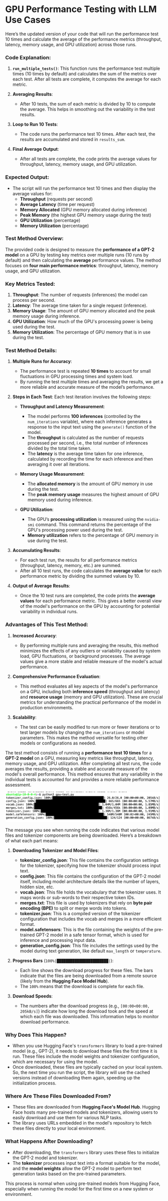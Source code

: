 # GPU Performance Testing with LLM Use Cases

Here’s the updated version of your code that will run the performance test 10 times and calculate the average of the performance metrics (throughput, latency, memory usage, and GPU utilization) across those runs.

### Code Explanation:
1. **`run_multiple_tests()`**: This function runs the performance test multiple times (10 times by default) and calculates the sum of the metrics over each test. After all tests are complete, it computes the average for each metric.
   
2. **Averaging Results**:
   - After 10 tests, the sum of each metric is divided by 10 to compute the average. This helps in smoothing out the variability in the test results.
   
3. **Loop to Run 10 Tests**:
   - The code runs the performance test 10 times. After each test, the results are accumulated and stored in `results_sum`.

4. **Final Average Output**:
   - After all tests are complete, the code prints the average values for throughput, latency, memory usage, and GPU utilization.

### Expected Output:
- The script will run the performance test 10 times and then display the average values for:
  - **Throughput** (requests per second)
  - **Average Latency** (time per request)
  - **Memory Allocated** (GPU memory allocated during inference)
  - **Peak Memory** (the highest GPU memory usage during the test)
  - **GPU Utilization** (percentage)
  - **Memory Utilization** (percentage)

### Test Method Overview:

The provided code is designed to measure the **performance of a GPT-2 model** on a GPU by testing key metrics over multiple runs (10 runs by default) and then calculating the **average** performance values. The method focuses on **four main performance metrics**: throughput, latency, memory usage, and GPU utilization.

### Key Metrics Tested:
1. **Throughput**: The number of requests (inferences) the model can process per second.
2. **Latency**: The average time taken for a single request (inference).
3. **Memory Usage**: The amount of GPU memory allocated and the peak memory usage during inference.
4. **GPU Utilization**: How much of the GPU's processing power is being used during the test.
5. **Memory Utilization**: The percentage of GPU memory that is in use during the test.

### Test Method Details:

1. **Multiple Runs for Accuracy**:
   - The performance test is repeated **10 times** to account for small fluctuations in GPU processing times and system load.
   - By running the test multiple times and averaging the results, we get a more reliable and accurate measure of the model’s performance.

2. **Steps in Each Test**:
   Each test iteration involves the following steps:

   - **Throughput and Latency Measurement**: 
     - The model performs **100 inferences** (controlled by the `num_iterations` variable), where each inference generates a response to the input text using the `generate()` function of the model.
     - The **throughput** is calculated as the number of requests processed per second, i.e., the total number of inferences divided by the total time taken.
     - The **latency** is the average time taken for one inference, calculated by recording the time for each inference and then averaging it over all iterations.

   - **Memory Usage Measurement**:
     - The **allocated memory** is the amount of GPU memory in use during the test.
     - The **peak memory usage** measures the highest amount of GPU memory used during inference.

   - **GPU Utilization**:
     - The GPU’s **processing utilization** is measured using the `nvidia-smi` command. This command returns the percentage of the GPU's processing power used during the test.
     - **Memory utilization** refers to the percentage of GPU memory in use during the test.

3. **Accumulating Results**:
   - For each test run, the results for all performance metrics (throughput, latency, memory, etc.) are summed.
   - After all 10 test runs, the code calculates the **average value** for each performance metric by dividing the summed values by 10.

4. **Output of Average Results**:
   - Once the 10 test runs are completed, the code prints the **average values** for each performance metric. This gives a better overall view of the model's performance on the GPU by accounting for potential variability in individual runs.

### Advantages of This Test Method:

1. **Increased Accuracy**:
   - By performing multiple runs and averaging the results, this method minimizes the effects of any outliers or variability caused by system load, GPU fluctuations, or background processes. The average values give a more stable and reliable measure of the model's actual performance.

2. **Comprehensive Performance Evaluation**:
   - This method evaluates all key aspects of the model's performance on a GPU, including both **inference speed** (throughput and latency) and **resource usage** (memory and GPU utilization). These are crucial metrics for understanding the practical performance of the model in production environments.

3. **Scalability**:
   - The test can be easily modified to run more or fewer iterations or to test larger models by changing the `num_iterations` or model parameters. This makes the method versatile for testing other models or configurations as needed.

The test method consists of running a **performance test 10 times** for a **GPT-2 model** on a GPU, measuring key metrics like throughput, latency, memory usage, and GPU utilization. After completing all test runs, the code averages the results, providing a stable and accurate measure of the model's overall performance. This method ensures that any variability in the individual tests is accounted for and provides a more reliable performance assessment.

![downloading_files](https://raw.githubusercontent.com/BrandonKang/gpu-llm-test/refs/heads/main/github_gpu_test.jpg)

The message you see when running the code indicates that various model files and tokenizer components are being downloaded. Here’s a breakdown of what each part means:

1. **Downloading Tokenizer and Model Files**:
   - **tokenizer_config.json**: This file contains the configuration settings for the tokenizer, specifying how the tokenizer should process input text.
   - **config.json**: This file contains the configuration of the GPT-2 model itself, including model architecture details like the number of layers, hidden size, etc.
   - **vocab.json**: This file holds the vocabulary that the tokenizer uses. It maps words or sub-words to their respective token IDs.
   - **merges.txt**: This file is used by tokenizers that rely on **byte pair encoding (BPE)** to split or merge words into tokens.
   - **tokenizer.json**: This is a compiled version of the tokenizer configuration that includes the vocab and merges in a more efficient format.
   - **model.safetensors**: This is the file containing the weights of the pre-trained GPT-2 model in a safe tensor format, which is used for inference and processing input data.
   - **generation_config.json**: This file includes the settings used by the model during text generation, like default `max_length` or `temperature`.

2. **Progress Bars** (`100%|███████████████████████|`):
   - Each line shows the download progress for these files. The bars indicate that the files are being downloaded from a remote source (likely from the **Hugging Face Model Hub**).
   - The `100%` means that the download is complete for each file.

3. **Download Speeds**:
   - The numbers after the download progress (e.g., `[00:00<00:00, 205kB/s]`) indicate how long the download took and the speed at which each file was downloaded. This information helps to monitor download performance.

### Why Does This Happen?
- When you use Hugging Face's `transformers` library to load a pre-trained model (e.g., GPT-2), it needs to download these files the first time it is run. These files include the model weights and tokenizer configuration, which are necessary for using the model.
- Once downloaded, these files are typically cached on your local system. So, the next time you run the script, the library will use the cached versions instead of downloading them again, speeding up the initialization process.

### Where Are These Files Downloaded From?
- These files are downloaded from **Hugging Face's Model Hub**. Hugging Face hosts many pre-trained models and tokenizers, allowing users to easily download and use them for various NLP tasks.
- The library uses URLs embedded in the model's repository to fetch these files directly to your local environment.

### What Happens After Downloading?
- After downloading, the `transformers` library uses these files to initialize the GPT-2 model and tokenizer.
- The **tokenizer** processes input text into a format suitable for the model, and the **model weights** allow the GPT-2 model to perform text generation tasks based on the pre-trained parameters.

This process is normal when using pre-trained models from Hugging Face, especially when running the model for the first time on a new system or environment.




